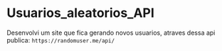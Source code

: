 # Usuarios_aleatorios_API
 Desenvolvi um site que fica gerando novos usuarios, atraves dessa api publica: `https://randomuser.me/api/`
